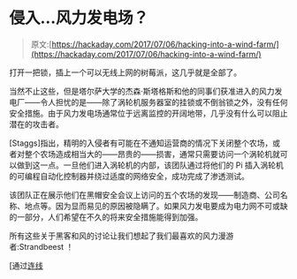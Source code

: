 # 侵入…风力发电场？

> 原文:[https://hackaday.com/2017/07/06/hacking-into-a-wind-farm/](https://hackaday.com/2017/07/06/hacking-into-a-wind-farm/)

打开一把锁，插上一个可以无线上网的树莓派，这几乎就是全部了。

当然不止这些，但是塔尔萨大学的杰森·斯塔格斯和他的同事们获准进入的风力发电厂——令人担忧的是——除了涡轮机服务器室的挂锁或不倒翁锁之外，没有任何安全措施。由于风力发电场通常位于远离监控的开阔地带，几乎没有什么可以阻止潜在的攻击者。

[Staggs]指出，精明的入侵者有可能在不通知运营商的情况下关闭整个农场，或者对整个农场造成相当大的——昂贵的——损害，通常只需要访问一个涡轮机就可以做到这一点。一旦他们进入涡轮机的内部，该团队通过将他们的 Pi 插入涡轮机的可编程自动化控制器并绕过适度的网络安全，成功完成了渗透测试。

该团队正在展示他们在黑帽安全会议上访问的五个农场的发现——制造商、公司名称、地点等。因为显而易见的原因被隐瞒了。如果风力发电要成为电力网不可或缺的一部分，人们希望在不久的将来安全措施能得到加强。

所有这些关于黑客和风的讨论让我们想起了我们最喜欢的风力漫游者:Strandbeest ！

[通过[连线](https://www.wired.com/)